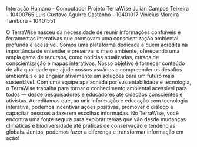 Interação Humano - Computador
Projeto TerraWise
Julian Campos Teixeira - 10400765
Luis Gustavo Aguirre Castanho - 10401017
Vinicius Moreira Tamburu - 10401551

O TerraWise nasceu da necessidade de reunir informações confiáveis e ferramentas interativas que promovam uma conscientização ambiental profunda e acessível. Somos uma plataforma dedicada a quem acredita na importância de entender e preservar o meio ambiente, oferecendo uma ampla gama de recursos, como notícias atualizadas, cursos de conscientização e mapas interativos. Nosso objetivo é fornecer conteúdo de alta qualidade que ajude nossos usuários a compreender os desafios ambientais e se engajar ativamente em soluções para um futuro mais sustentável.
Com uma equipe apaixonada por sustentabilidade e tecnologia, o TerraWise trabalha para tornar o conhecimento ambiental acessível para todos — desde pesquisadores e educadores até cidadãos conscientes e ativistas. Acreditamos que, ao unir informação e educação com tecnologia interativa, podemos incentivar ações positivas, promover o diálogo e capacitar pessoas a fazerem escolhas informadas.
No TerraWise, você encontra uma fonte segura para explorar temas que vão desde mudanças climáticas e biodiversidade até práticas de conservação e tendências globais. Juntos, podemos fazer a diferença e transformar informação em ação!


